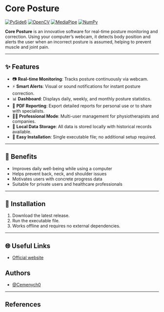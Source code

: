 # Core Posture

[![PySide6][Qt.io]][PySide6-url] 
[![OpenCV][OpenCV.org]][OpenCV-url]
[![MediaPipe][MediaPipe.dev]][MediaPipe-url]
[![NumPy][NumPy.org]][NumPy-url]

**Core Posture** is an innovative software for real-time posture monitoring and correction.
Using your computer’s webcam, it detects body position and alerts the user when an incorrect posture is assumed, helping to prevent muscle and joint pain.

---

## ✨ Features

- 📷 **Real-time Monitoring**: Tracks posture continuously via webcam.
- ⚡ **Smart Alerts**: Visual or sound notifications for instant posture correction.
- 📊 **Dashboard**: Displays daily, weekly, and monthly posture statistics.
- 📝 **PDF Reporting**: Export detailed reports for personal use or to share with specialists.
- 👩‍⚕️ **Professional Mode**: Multi-user management for physiotherapists and companies.
- 💾 **Local Data Storage**: All data is stored locally with historical records available.
- 🚀 **Easy Installation**: Single executable file; no additional setup required.

---

## 🎯 Benefits

- Improves daily well-being while using a computer
- Helps prevent back, neck, and shoulder issues
- Motivates users with concrete progress data
- Suitable for private users and healthcare professionals

---

## 🔧 Installation

1. Download the latest release.
2. Run the executable file.
3. Works offline and requires no external dependencies.

---

## 🌐 Useful Links

- [Official website](https://coreposture.altervista.org/)

## Authors

- [@Cemenych0](https://www.github.com/Cemenych0)

---
## References 
[Qt.io]: https://img.shields.io/badge/PySide6-6.4%2B-41CD52?logo=qt&logoColor=white
[PySide6-url]: https://www.qt.io/qt-for-python
[OpenCV.org]: https://img.shields.io/badge/OpenCV-4.5%2B-green?logo=opencv&logoColor=white
[OpenCV-url]: https://opencv.org/
[MediaPipe.dev]: https://img.shields.io/badge/MediaPipe-0.8%2B-orange?logo=mediapipe&logoColor=white
[MediaPipe-url]: https://mediapipe.dev/
[NumPy.org]: https://img.shields.io/badge/NumPy-1.21%2B-013243?logo=numpy&logoColor=white
[NumPy-url]: https://numpy.org/
